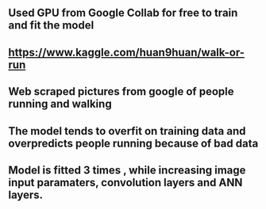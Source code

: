 ## Used GPU from Google Collab for free to train and fit the model
## https://www.kaggle.com/huan9huan/walk-or-run
## Web scraped pictures from google of people running and walking
## The model tends to overfit on training data and overpredicts people running because of bad data
## Model is fitted 3 times , while increasing image input paramaters, convolution layers and ANN layers.
